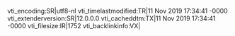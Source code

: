 vti_encoding:SR|utf8-nl
vti_timelastmodified:TR|11 Nov 2019 17:34:41 -0000
vti_extenderversion:SR|12.0.0.0
vti_cacheddtm:TX|11 Nov 2019 17:34:41 -0000
vti_filesize:IR|1752
vti_backlinkinfo:VX|
